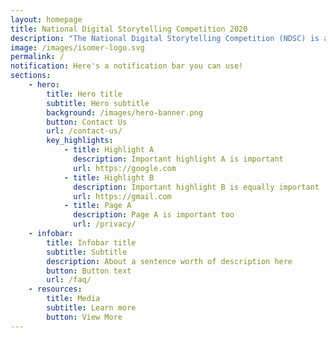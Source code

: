 ```yaml
---
layout: homepage
title: National Digital Storytelling Competition 2020
description: "The National Digital Storytelling Competition (NDSC) is an annual school tournament in which students are invited to conceptualise and create interactive multimedia stories using software such as Paint 3D and PowerPoint."
image: /images/isomer-logo.svg
permalink: /
notification: Here's a notification bar you can use!
sections:
    - hero:
        title: Hero title
        subtitle: Hero subtitle
        background: /images/hero-banner.png
        button: Contact Us
        url: /contact-us/
        key_highlights:
            - title: Highlight A
              description: Important highlight A is important
              url: https://google.com
            - title: Highlight B
              description: Important highlight B is equally important
              url: https://gmail.com
            - title: Page A
              description: Page A is important too
              url: /privacy/
    - infobar:
        title: Infobar title
        subtitle: Subtitle
        description: About a sentence worth of description here
        button: Button text
        url: /faq/
    - resources:
        title: Media
        subtitle: Learn more
        button: View More
---
```

